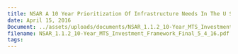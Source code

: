 ```yaml
---
title: NSAR A 10 Year Prioritization Of Infrastructure Needs In The U S Arctic
date: April 15, 2016
Document: ../assets/uploads/documents/NSAR_1.1.2_10-Year_MTS_Investment_Framework_Final_5_4_16.pdf
filename: NSAR_1.1.2_10-Year_MTS_Investment_Framework_Final_5_4_16.pdf
tags:
---
```

